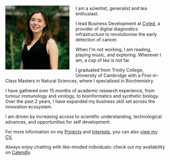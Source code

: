 <img src="Charlene_Tang_crop.jpg"
     alt="Profile photo"
     style="float: left; width: 40%; margin-right: 20px; margin-bottom: 15px;" />
   
I am a scientist, generalist and tea enthusiast. 

I lead Business Development at [Cyted](cyted.ai), a provider of digital diagnostics infrastructure to revolutionise the early detection of cancer.

When I'm not working, I am reading, playing music, and exploring. Wherever I am, a cup of tea is not far.

I graduated from Trinity College, University of Cambridge with a First-in-Class Masters in Natural Sciences, where I specialised in Biochemistry. 

I have gathered over 15 months of academic research experience, from tumour immunology and virology, to bioinformatics and synthetic biology. Over the past 2 years, I have expanded my business skill set across the innovation ecosystem. 

I am driven by increasing access to scientific understanding, technological advances, and opportunities for self development.

For more information on my [Projects](projects.md) and [Interests](interests.md), you can also [view my CV.](CV_Charlene_Tang_2021-01.pdf)

Always enjoy chatting with like-minded individuals: check out my availability on [Calendly](https://calendly.com/charleneostang/30min).

<!-- Drop me an [email](emailto:charleneostang@yahoo.com) or message me on [LinkedIn](http://linkedin.com/in/charleneostang).
